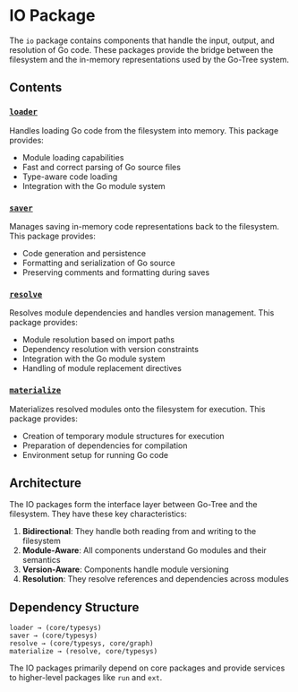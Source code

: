 # IO Package

The `io` package contains components that handle the input, output, and resolution of Go code. These packages provide the bridge between the filesystem and the in-memory representations used by the Go-Tree system.

## Contents

### [`loader`](./loader)
Handles loading Go code from the filesystem into memory. This package provides:
- Module loading capabilities
- Fast and correct parsing of Go source files
- Type-aware code loading
- Integration with the Go module system

### [`saver`](./saver)
Manages saving in-memory code representations back to the filesystem. This package provides:
- Code generation and persistence
- Formatting and serialization of Go source
- Preserving comments and formatting during saves

### [`resolve`](./resolve)
Resolves module dependencies and handles version management. This package provides:
- Module resolution based on import paths
- Dependency resolution with version constraints
- Integration with the Go module system
- Handling of module replacement directives

### [`materialize`](./materialize)
Materializes resolved modules onto the filesystem for execution. This package provides:
- Creation of temporary module structures for execution
- Preparation of dependencies for compilation
- Environment setup for running Go code

## Architecture

The IO packages form the interface layer between Go-Tree and the filesystem. They have these key characteristics:

1. **Bidirectional**: They handle both reading from and writing to the filesystem
2. **Module-Aware**: All components understand Go modules and their semantics
3. **Version-Aware**: Components handle module versioning
4. **Resolution**: They resolve references and dependencies across modules

## Dependency Structure

```
loader → (core/typesys)
saver → (core/typesys)
resolve → (core/typesys, core/graph)
materialize → (resolve, core/typesys)
```

The IO packages primarily depend on core packages and provide services to higher-level packages like `run` and `ext`. 